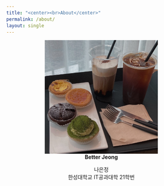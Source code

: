 ```yaml
---
title: "<center><br>About</center>"
permalink: /about/
layout: single
---
```


<center>
<img src="/assets/images/about/210510_cafe.jpg" width="300" height="300" align="center">
<br>
<strong>Better Jeong</strong>

나은정<br>
한성대학교 IT공과대학 21학번
</center>